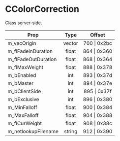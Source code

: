 # CColorCorrection

Class server-side.

|Prop|Type|Offset|
|---|:-:|:-:|
|m_vecOrigin|vector|700 \| 0x2bc|
|m_flFadeInDuration|float|864 \| 0x360|
|m_flFadeOutDuration|float|868 \| 0x364|
|m_flMaxWeight|float|888 \| 0x378|
|m_bEnabled|int|893 \| 0x37d|
|m_bMaster|int|894 \| 0x37e|
|m_bClientSide|int|895 \| 0x37f|
|m_bExclusive|int|896 \| 0x380|
|m_MinFalloff|float|900 \| 0x384|
|m_MaxFalloff|float|904 \| 0x388|
|m_flCurWeight|float|908 \| 0x38c|
|m_netlookupFilename|string|912 \| 0x390|
